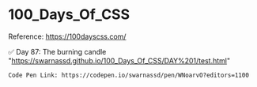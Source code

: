 # 100_Days_Of_CSS

Reference: https://100dayscss.com/

✅ Day 87:
The burning candle "https://swarnassd.github.io/100_Days_Of_CSS/DAY%201/test.html" 

    Code Pen Link: https://codepen.io/swarnassd/pen/WNoarvO?editors=1100

